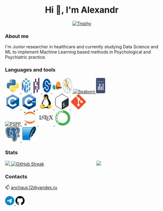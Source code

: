 <h1 align="center">Hi 👋, I'm Alexandr</h1>


<p align="center">
    <a href="https://github.com/ryo-ma/github-profile-trophy">
        <img src="https://github-profile-trophy.vercel.app/?username=Anchaus&theme=nord&rank=-?&no-frame=true&column=-1" width="40%" alt="Trophy" />
    </a>
</p>

### About me

I'm Junior researcher in healthcare and currently studying Data Science and ML to implement Machine Learning based methods in Psychological and Psychiatric practice.

### Languages and tools

<div>
    <a href="https://python.org" target="blank" rel="noreferrer">
        <img src="https://raw.githubusercontent.com/devicons/devicon/master/icons/python/python-original.svg" alt="Python" height="50" width="50" />
    </a>
    <a href="https://numpy.org" target="blank" rel="noreferrer">
        <img src="https://raw.githubusercontent.com/devicons/devicon/master/icons/numpy/numpy-original.svg" alt="NumPy" height="50" width="30"/>
    </a>
    <a href="https://pandas.pydata.org" target="blank" rel="noreferrer">
        <img src="https://raw.githubusercontent.com/devicons/devicon/master/icons/pandas/pandas-original.svg" alt="Pandas" height="50" width="30"/>
    </a>
    <a href="https://scipy.org" target="blank" rel="noreferrer">
        <img src="https://raw.githubusercontent.com/scipy/scipy/main/doc/source/_static/logo.svg" alt="SciPy" height="50" width="30"/>
    </a>
    <a href="https://scikit-learn.org" target="blank" rel="noreferrer">
        <img src="https://raw.githubusercontent.com/devicons/devicon/master/icons/scikitlearn/scikitlearn-original.svg" alt="Scikit-learn" height="50" width="30"/>
    </a>
    <a href="https://matplotlib.org" target="blank" rel="noreferrer">
        <img src="https://raw.githubusercontent.com/devicons/devicon/master/icons/matplotlib/matplotlib-original.svg" alt="Matplotlib" height="50" width="30"/>
    </a>
    <a href="https://seaborn.pydata.org" target="blank" rel="noreferrer">
        <img src="https://raw.githubusercontent.com/mwaskom/seaborn/master/doc/_static/logo-mark-lightbg.svg" alt="Seaborn" height="50" width="30"/>
    </a>
    <a href="https://plotly.com" target="blank" rel="noreferrer">
        <img src="https://raw.githubusercontent.com/devicons/devicon/master/icons/plotly/plotly-original.svg" alt="Ploly" height="50" width="30"/>
    </a>
    <br>
    <a href="https://www.cprogramming.com" target="blank" rel="noreferrer">
        <img src="https://raw.githubusercontent.com/devicons/devicon/master/icons/c/c-original.svg" alt="C" height="50" width="50" />
    </a>
    <a href="https://www.cplusplus.com" target="blank" rel="noreferrer">
        <img src="https://raw.githubusercontent.com/devicons/devicon/master/icons/cplusplus/cplusplus-original.svg" alt="C++" height="50" width="50" />
    </a>
    <a href="https://linux.org" target="blank" rel="noreferrer">
        <img src="https://raw.githubusercontent.com/devicons/devicon/master/icons/linux/linux-original.svg" alt="Linux" height="50" width="50" />
    </a>
    <a href="https://www.gnu.org/software/bash/" target="blank" rel="noreferrer">
        <img src="https://raw.githubusercontent.com/devicons/devicon/master/icons/bash/bash-original.svg" alt="Bash" height="50" width="50" />
    </a>
    <a href="https://git-scm.com" target="blank" rel="noreferrer">
        <img src="https://raw.githubusercontent.com/devicons/devicon/master/icons/git/git-original.svg" alt="Git" height="50" width="50" />
    </a>
    <br>
    <a href="https://www.gnu.org/software/pspp/" target="blank" rel="noreferrer">
        <img src="https://www.gnu.org/software/pspp/pspplogo.svg" alt="PSPP" height="50" width="50" />
    </a>
    <a href="https://jupyter.org" target="blank" rel="noreferrer">
        <img src="https://raw.githubusercontent.com/devicons/devicon/master/icons/jupyter/jupyter-original.svg" alt="Jupyter" height="50" width="50" />
    </a>
    <a href="https://latex-project.org" target="blank" rel="noreferrer">
        <img src="img/latex.svg" alt="LaTeX" height="50" width="50" />
    </a>
    <a href="https://www.anaconda.com" target="blank" rel="noreferrer">
        <img src="https://raw.githubusercontent.com/devicons/devicon/master/icons/anaconda/anaconda-original.svg" alt="Anaconda" height="50" width="50" />
    </a>
    <br>
    <a href="https://www.postgresql.org" target="blank" rel="noreferrer">
        <img src="https://raw.githubusercontent.com/devicons/devicon/master/icons/postgresql/postgresql-original.svg" alt="PostgreSQL" height="50" width="50" />
    </a>
    <a href="https://www.sqlite.org" target="blank" rel="noreferrer">
        <img src="https://raw.githubusercontent.com/devicons/devicon/master/icons/sqlite/sqlite-original.svg" alt="SQLite" height="50" width="50" />
    </a>
</div>

### Stats

<div>
    <a href="https://github.com/anuraghazra/github-readme-stats">
        <img src="https://github-readme-stats.vercel.app/api?username=Anchaus&show_icons=true&locale=en" width="53%" />
    </a>
    <a href="https://github.com/anuraghazra/github-readme-stats">
        <img src="https://github-readme-stats.vercel.app/api/top-langs?username=Anchaus&show_icons=true&locale=en&layout=donut-vertical" align="right" width="40.5%" />
    </a>
    <a href="https://git.io.streak-stats">
        <img src="https://streak-stats.demolab.com/?user=Anchaus" alt="GitHub Streak" width="53%"/>
    </a>
</div>

### Contacts

📫 anchaus.12@yandex.ru

<p align="left">
    <a href="https://t.me/anchaus" target="blank">
        <img src="https://raw.githubusercontent.com/CLorant/readme-social-icons/main/medium/colored/telegram.svg" alt="Tg anchaus" height="30" width="30" />
    </a>
    <a href="https://github.com/Anchaus" target="blank">
        <img src="https://raw.githubusercontent.com/CLorant/readme-social-icons/main/medium/filled/github.svg" alt="GitHub Anchaus" height="30", width="30" />
    </a>
</p>
</div>
